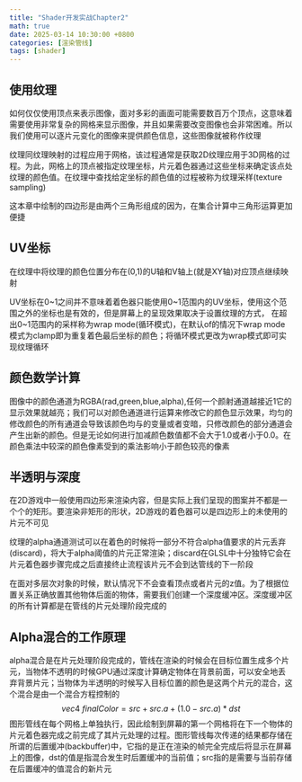 ```yaml
---
title: "Shader开发实战Chapter2"
math: true
date: 2025-03-14 10:30:00 +0800
categories: [渲染管线]
tags: [shader]
---
```

## 使用纹理

如何仅仅使用顶点来表示图像，面对多彩的画面可能需要数百万个顶点，这意味着需要使用非常复杂的网格来显示图像，并且如果需要改变图像也会非常困难。所以我们使用可以逐片元变化的图像来提供颜色信息，这些图像就被称作纹理

纹理同纹理映射的过程应用于网格，该过程通常是获取2D纹理应用于3D网格的过程。为此，网格上的顶点被指定纹理坐标，片元着色器通过这些坐标来确定该点处纹理的颜色值。在纹理中查找给定坐标的颜色值的过程被称为纹理采样(texture sampling)

这本章中绘制的四边形是由两个三角形组成的因为，在集合计算中三角形运算更加便捷

## UV坐标

在纹理中将纹理的颜色位置分布在(0,1)的U轴和V轴上(就是XY轴)对应顶点继续映射

UV坐标在0~1之间并不意味着着色器只能使用0~1范围内的UV坐标，使用这个范围之外的坐标也是有效的，但是屏幕上的呈现效果取决于设置纹理的方式， 在超出0~1范围内的采样称为wrap mode(循环模式)，在默认of的情况下wrap mode模式为clamp即为重复着色最后坐标的颜色；将循环模式更改为wrap模式即可实现纹理循环

## 颜色数学计算

图像中的颜色通道为RGBA(rad,green,blue,alpha),任何一个颜射通道越接近1它的显示效果就越亮；我们可以对颜色通道进行运算来修改它的颜色显示效果，均匀的修改颜色的所有通道会导致该颜色均与的变量或者变暗，只修改颜色的部分通道会产生出新的颜色。但是无论如何进行加减颜色数值都不会大于1.0或者小于0.0。在颜色乘法中较深的颜色像素受到的乘法影响小于颜色较亮的像素

## 半透明与深度

在2D游戏中一般使用四边形来渲染内容，但是实际上我们呈现的图案并不都是一个个的矩形。要渲染非矩形的形状，2D游戏的着色器可以是四边形上的未使用的片元不可见

纹理的alpha通道测试可以在着色的时候将一部分不符合alpha值要求的片元丢弃(discard)，将大于alpha阈值的片元正常渲染；discard在GLSL中十分独特它会在片元着色器步骤完成之后直接终止流程该片元不会到达管线的下一阶段

在面对多层次对象的时候，默认情况下不会查看顶点或者片元的z值。为了根据位置关系正确放置其他物体后面的物体，需要我们创建一个深度缓冲区。深度缓冲区的所有计算都是在管线的片元处理阶段完成的

## Alpha混合的工作原理

alpha混合是在片元处理阶段完成的，管线在渲染的时候会在目标位置生成多个片元，当物体不透明的时候GPU通过深度计算确定物体在背景前面，可以安全地丢弃背景片元；当物体为半透明的时候写入目标位置的颜色是这两个片元的混合，这个混合是由一个混合方程控制的
$$
vec4\ finalColor=src+src.a+(1.0-src.a)*dst
$$
图形管线在每个网格上单独执行，因此绘制到屏幕的第一个网格将在下一个物体的片元着色器完成之前完成了其片元处理的过程。图形管线每次传递的结果都存储在所谓的后置缓冲(backbuffer)中，它指的是正在渲染的帧完全完成后将显示在屏幕上的图像，dst的值是指混合发生时后置缓冲的当前值；src指的是需要与当前存储在后置缓冲的值混合的新片元


